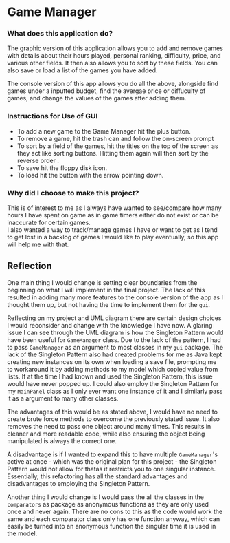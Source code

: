 
# Game Manager

### What does this application do?

The graphic version of this application allows you to add and remove games with details about their hours played,
personal ranking, difficulty, price, and various other fields. It then also allows you to sort by these fields. You can also save or load 
a list of the games you have added.

The console version of this app allows you do all the above, alongside find games under a inputted budget, 
find the avergae price or diffuculty of games, and change the values of the games after adding them.

### Instructions for Use of GUI
- To add a new game to the Game Manager hit the plus button.
- To remove a game, hit the trash can and follow the on-screen prompt 
- To sort by a field of the games, hit the titles on the top of the screen as
  they act like sorting buttons. Hitting them again will then sort by the reverse order .
- To save hit the floppy disk icon.
- To load hit the button with the arrow pointing down.


### Why did I choose to make this project?

This is of interest to me as I always have wanted to see/compare how many hours
I have spent on game as in game timers either do not exist or can be inaccurate for certain games.\
I also wanted a way to track/manage games I have or want to get as I tend to get lost in a backlog of games
I would like to play eventually, so this app will help me with that. 


## Reflection

One main thing I would change is setting clear boundaries from the beginning on what I will
implement in the final project. The lack of this resulted in adding many more features 
to the console version of the app as I thought them up, but not having the time to implement them for the `gui`.  

Reflecting on my project and UML diagram there are certain design choices
I would reconsider and change with the knowledge I have now. 
A glaring issue I can see through the UML diagram is how
the Singleton Pattern would have been useful for `GameManager` class.
Due to the lack of the pattern, I had to pass `GameManager` as an argument to most
classes in my `gui` package. The lack of the Singleton Pattern also had created problems
for me as Java kept creating new instances on its own when loading a save file,
prompting me to workaround it by adding methods to my model which copied value
from lists. If at the time I had known and used the Singleton Pattern, this 
issue would have never popped up. I could also employ the Singleton Pattern for my 
`MainPanel` class as I only ever want one instance of it and I similarly pass it as a argument 
to many other classes.

The advantages of this would be as stated above, I would have
no need to create brute force methods to overcome the previously
stated issue. It also removes the need to pass one object around many times.
This results in cleaner and more readable code, while also ensuring
the object being manipulated is always the correct one.

A disadvantage is if I wanted to expand this to have multiple 
`GameManager`'s active at once - which was the original plan for this project - 
the Singleton Pattern would not allow for thatas it restricts you to one singular instance.  
Essentially, this refactoring has all the standard advantages and 
disadvantages to employing the Singleton Pattern.

Another thing I would change is I would pass the all the classes in the `comparators`  as
package as anonymous functions as they are only used once and never again. There are no
cons to this as the code would work the same and each comparator class only
has one function anyway, which can easily be turned into an anonymous function the
singular time it is used in the model.
